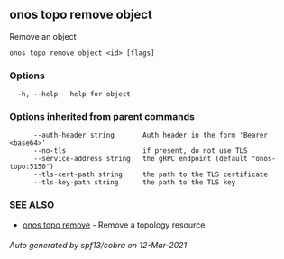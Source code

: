 ## onos topo remove object

Remove an object

```
onos topo remove object <id> [flags]
```

### Options

```
  -h, --help   help for object
```

### Options inherited from parent commands

```
      --auth-header string       Auth header in the form 'Bearer <base64>'
      --no-tls                   if present, do not use TLS
      --service-address string   the gRPC endpoint (default "onos-topo:5150")
      --tls-cert-path string     the path to the TLS certificate
      --tls-key-path string      the path to the TLS key
```

### SEE ALSO

* [onos topo remove](onos_topo_remove.md)	 - Remove a topology resource

###### Auto generated by spf13/cobra on 12-Mar-2021
